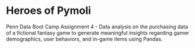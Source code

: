 # Heroes of Pymoli

Penn Data Boot Camp Assignment 4 - Data analysis on the purchasing data of a fictional fantasy game to generate meaningful insights regarding gamer demographics, user behaviors, and in-game items using Pandas.
